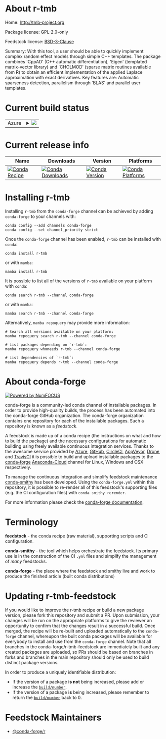 About r-tmb
===========

Home: http://tmb-project.org

Package license: GPL-2.0-only

Feedstock license: [BSD-3-Clause](https://github.com/conda-forge/r-tmb-feedstock/blob/main/LICENSE.txt)

Summary: With this tool, a user should be able to quickly implement complex random effect models through simple C++ templates. The package combines 'CppAD' (C++ automatic differentiation), 'Eigen' (templated matrix-vector library) and 'CHOLMOD' (sparse matrix routines available from R) to obtain an efficient implementation of the applied Laplace approximation with exact derivatives. Key features are: Automatic sparseness detection, parallelism through 'BLAS' and parallel user templates.

Current build status
====================


<table>
    
  <tr>
    <td>Azure</td>
    <td>
      <details>
        <summary>
          <a href="https://dev.azure.com/conda-forge/feedstock-builds/_build/latest?definitionId=1744&branchName=main">
            <img src="https://dev.azure.com/conda-forge/feedstock-builds/_apis/build/status/r-tmb-feedstock?branchName=main">
          </a>
        </summary>
        <table>
          <thead><tr><th>Variant</th><th>Status</th></tr></thead>
          <tbody><tr>
              <td>linux_64_r_base4.0</td>
              <td>
                <a href="https://dev.azure.com/conda-forge/feedstock-builds/_build/latest?definitionId=1744&branchName=main">
                  <img src="https://dev.azure.com/conda-forge/feedstock-builds/_apis/build/status/r-tmb-feedstock?branchName=main&jobName=linux&configuration=linux_64_r_base4.0" alt="variant">
                </a>
              </td>
            </tr><tr>
              <td>linux_64_r_base4.1</td>
              <td>
                <a href="https://dev.azure.com/conda-forge/feedstock-builds/_build/latest?definitionId=1744&branchName=main">
                  <img src="https://dev.azure.com/conda-forge/feedstock-builds/_apis/build/status/r-tmb-feedstock?branchName=main&jobName=linux&configuration=linux_64_r_base4.1" alt="variant">
                </a>
              </td>
            </tr><tr>
              <td>osx_64_r_base4.0</td>
              <td>
                <a href="https://dev.azure.com/conda-forge/feedstock-builds/_build/latest?definitionId=1744&branchName=main">
                  <img src="https://dev.azure.com/conda-forge/feedstock-builds/_apis/build/status/r-tmb-feedstock?branchName=main&jobName=osx&configuration=osx_64_r_base4.0" alt="variant">
                </a>
              </td>
            </tr><tr>
              <td>osx_64_r_base4.1</td>
              <td>
                <a href="https://dev.azure.com/conda-forge/feedstock-builds/_build/latest?definitionId=1744&branchName=main">
                  <img src="https://dev.azure.com/conda-forge/feedstock-builds/_apis/build/status/r-tmb-feedstock?branchName=main&jobName=osx&configuration=osx_64_r_base4.1" alt="variant">
                </a>
              </td>
            </tr><tr>
              <td>win_64_r_base4.0</td>
              <td>
                <a href="https://dev.azure.com/conda-forge/feedstock-builds/_build/latest?definitionId=1744&branchName=main">
                  <img src="https://dev.azure.com/conda-forge/feedstock-builds/_apis/build/status/r-tmb-feedstock?branchName=main&jobName=win&configuration=win_64_r_base4.0" alt="variant">
                </a>
              </td>
            </tr><tr>
              <td>win_64_r_base4.1</td>
              <td>
                <a href="https://dev.azure.com/conda-forge/feedstock-builds/_build/latest?definitionId=1744&branchName=main">
                  <img src="https://dev.azure.com/conda-forge/feedstock-builds/_apis/build/status/r-tmb-feedstock?branchName=main&jobName=win&configuration=win_64_r_base4.1" alt="variant">
                </a>
              </td>
            </tr>
          </tbody>
        </table>
      </details>
    </td>
  </tr>
</table>

Current release info
====================

| Name | Downloads | Version | Platforms |
| --- | --- | --- | --- |
| [![Conda Recipe](https://img.shields.io/badge/recipe-r--tmb-green.svg)](https://anaconda.org/conda-forge/r-tmb) | [![Conda Downloads](https://img.shields.io/conda/dn/conda-forge/r-tmb.svg)](https://anaconda.org/conda-forge/r-tmb) | [![Conda Version](https://img.shields.io/conda/vn/conda-forge/r-tmb.svg)](https://anaconda.org/conda-forge/r-tmb) | [![Conda Platforms](https://img.shields.io/conda/pn/conda-forge/r-tmb.svg)](https://anaconda.org/conda-forge/r-tmb) |

Installing r-tmb
================

Installing `r-tmb` from the `conda-forge` channel can be achieved by adding `conda-forge` to your channels with:

```
conda config --add channels conda-forge
conda config --set channel_priority strict
```

Once the `conda-forge` channel has been enabled, `r-tmb` can be installed with `conda`:

```
conda install r-tmb
```

or with `mamba`:

```
mamba install r-tmb
```

It is possible to list all of the versions of `r-tmb` available on your platform with `conda`:

```
conda search r-tmb --channel conda-forge
```

or with `mamba`:

```
mamba search r-tmb --channel conda-forge
```

Alternatively, `mamba repoquery` may provide more information:

```
# Search all versions available on your platform:
mamba repoquery search r-tmb --channel conda-forge

# List packages depending on `r-tmb`:
mamba repoquery whoneeds r-tmb --channel conda-forge

# List dependencies of `r-tmb`:
mamba repoquery depends r-tmb --channel conda-forge
```


About conda-forge
=================

[![Powered by
NumFOCUS](https://img.shields.io/badge/powered%20by-NumFOCUS-orange.svg?style=flat&colorA=E1523D&colorB=007D8A)](https://numfocus.org)

conda-forge is a community-led conda channel of installable packages.
In order to provide high-quality builds, the process has been automated into the
conda-forge GitHub organization. The conda-forge organization contains one repository
for each of the installable packages. Such a repository is known as a *feedstock*.

A feedstock is made up of a conda recipe (the instructions on what and how to build
the package) and the necessary configurations for automatic building using freely
available continuous integration services. Thanks to the awesome service provided by
[Azure](https://azure.microsoft.com/en-us/services/devops/), [GitHub](https://github.com/),
[CircleCI](https://circleci.com/), [AppVeyor](https://www.appveyor.com/),
[Drone](https://cloud.drone.io/welcome), and [TravisCI](https://travis-ci.com/)
it is possible to build and upload installable packages to the
[conda-forge](https://anaconda.org/conda-forge) [Anaconda-Cloud](https://anaconda.org/)
channel for Linux, Windows and OSX respectively.

To manage the continuous integration and simplify feedstock maintenance
[conda-smithy](https://github.com/conda-forge/conda-smithy) has been developed.
Using the ``conda-forge.yml`` within this repository, it is possible to re-render all of
this feedstock's supporting files (e.g. the CI configuration files) with ``conda smithy rerender``.

For more information please check the [conda-forge documentation](https://conda-forge.org/docs/).

Terminology
===========

**feedstock** - the conda recipe (raw material), supporting scripts and CI configuration.

**conda-smithy** - the tool which helps orchestrate the feedstock.
                   Its primary use is in the construction of the CI ``.yml`` files
                   and simplify the management of *many* feedstocks.

**conda-forge** - the place where the feedstock and smithy live and work to
                  produce the finished article (built conda distributions)


Updating r-tmb-feedstock
========================

If you would like to improve the r-tmb recipe or build a new
package version, please fork this repository and submit a PR. Upon submission,
your changes will be run on the appropriate platforms to give the reviewer an
opportunity to confirm that the changes result in a successful build. Once
merged, the recipe will be re-built and uploaded automatically to the
`conda-forge` channel, whereupon the built conda packages will be available for
everybody to install and use from the `conda-forge` channel.
Note that all branches in the conda-forge/r-tmb-feedstock are
immediately built and any created packages are uploaded, so PRs should be based
on branches in forks and branches in the main repository should only be used to
build distinct package versions.

In order to produce a uniquely identifiable distribution:
 * If the version of a package **is not** being increased, please add or increase
   the [``build/number``](https://docs.conda.io/projects/conda-build/en/latest/resources/define-metadata.html#build-number-and-string).
 * If the version of a package **is** being increased, please remember to return
   the [``build/number``](https://docs.conda.io/projects/conda-build/en/latest/resources/define-metadata.html#build-number-and-string)
   back to 0.

Feedstock Maintainers
=====================

* [@conda-forge/r](https://github.com/conda-forge/r/)

